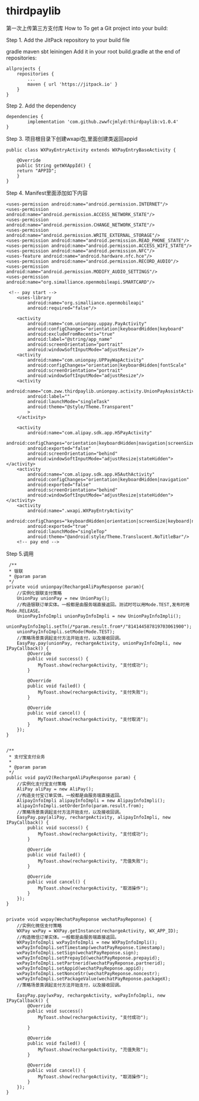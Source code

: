 
# thirdpaylib
第一次上传第三方支付库
How to
To get a Git project into your build:

Step 1. Add the JitPack repository to your build file

gradle
maven
sbt
leiningen
Add it in your root build.gradle at the end of repositories:

	allprojects {
		repositories {
			...
			maven { url 'https://jitpack.io' }
		}
	}
Step 2. Add the dependency

	dependencies {
	        implementation 'com.github.zwwfcjmlyd:thirdpaylib:v1.0.4'
	}
  
 Step 3. 项目根目录下创建wxapi包,里面创建类返回appid
 
	public class WXPayEntryActivity extends WXPayEntryBaseActivity {

	    @Override
	    public String getWXAppId() {
		return "APPID";
	    }
	}
  
  
 Step 4. Manifest里面添加如下内容
 
    <uses-permission android:name="android.permission.INTERNET"/>
    <uses-permission android:name="android.permission.ACCESS_NETWORK_STATE"/>
    <uses-permission android:name="android.permission.CHANGE_NETWORK_STATE"/>
    <uses-permission android:name="android.permission.WRITE_EXTERNAL_STORAGE"/>
    <uses-permission android:name="android.permission.READ_PHONE_STATE"/>
    <uses-permission android:name="android.permission.ACCESS_WIFI_STATE"/>
    <uses-permission android:name="android.permission.NFC"/>
    <uses-feature android:name="android.hardware.nfc.hce"/>
    <uses-permission android:name="android.permission.RECORD_AUDIO"/>
    <uses-permission android:name="android.permission.MODIFY_AUDIO_SETTINGS"/>
    <uses-permission android:name="org.simalliance.openmobileapi.SMARTCARD"/>
 
 	 <!-- pay start -->
        <uses-library
            android:name="org.simalliance.openmobileapi"
            android:required="false"/>

        <activity
            android:name="com.unionpay.uppay.PayActivity"
            android:configChanges="orientation|keyboardHidden|keyboard"
            android:excludeFromRecents="true"
            android:label="@string/app_name"
            android:screenOrientation="portrait"
            android:windowSoftInputMode="adjustResize"/>
        <activity
            android:name="com.unionpay.UPPayWapActivity"
            android:configChanges="orientation|keyboardHidden|fontScale"
            android:screenOrientation="portrait"
            android:windowSoftInputMode="adjustResize"/>
        <activity
            android:name="com.zww.thirdpaylib.unionpay.activity.UnionPayAssistActivity"
            android:label=""
            android:launchMode="singleTask"
            android:theme="@style/Theme.Transparent"
            >
        </activity>

        <activity
            android:name="com.alipay.sdk.app.H5PayActivity"
            android:configChanges="orientation|keyboardHidden|navigation|screenSize"
            android:exported="false"
            android:screenOrientation="behind"
            android:windowSoftInputMode="adjustResize|stateHidden"></activity>
        <activity
            android:name="com.alipay.sdk.app.H5AuthActivity"
            android:configChanges="orientation|keyboardHidden|navigation"
            android:exported="false"
            android:screenOrientation="behind"
            android:windowSoftInputMode="adjustResize|stateHidden"></activity>
        <activity
            android:name=".wxapi.WXPayEntryActivity"
            android:configChanges="keyboardHidden|orientation|screenSize|keyboard|navigation"
            android:exported="true"
            android:launchMode="singleTop"
            android:theme="@android:style/Theme.Translucent.NoTitleBar"/>
        <!-- pay end -->

 Step 5.调用
 
 

	 /**
     * 银联
     * @param param
     */
    private void unionpay(RechargeAliPayResponse param){
        //实例化银联支付策略
        UnionPay unionPay = new UnionPay();
        //构造银联订单实体。一般都是由服务端直接返回。测试时可以用Mode.TEST,发布时用Mode.RELEASE。
        UnionPayInfoImpli unionPayInfoImpli = new UnionPayInfoImpli();
        unionPayInfoImpli.setTn(/*param.result.from*/"814144587819703061900");
        unionPayInfoImpli.setMode(Mode.TEST);
        //策略场景类调起支付方法开始支付，以及接收回调。
        EasyPay.pay(unionPay, rechargeActivity, unionPayInfoImpli, new IPayCallback() {
            @Override
            public void success() {
                MyToast.show(rechargeActivity, "支付成功");
            }

            @Override
            public void failed() {
                MyToast.show(rechargeActivity, "支付失败");
            }

            @Override
            public void cancel() {
                MyToast.show(rechargeActivity, "支付取消");
            }
        });
    }


    /**
     * 支付宝支付业务
     *
     * @param param
     */
    public void payV2(RechargeAliPayResponse param) {
        //实例化支付宝支付策略
        AliPay aliPay = new AliPay();
        //构造支付宝订单实体。一般都是由服务端直接返回。
        AlipayInfoImpli alipayInfoImpli = new AlipayInfoImpli();
        alipayInfoImpli.setOrderInfo(param.result.from);
        //策略场景类调起支付方法开始支付，以及接收回调。
        EasyPay.pay(aliPay, rechargeActivity, alipayInfoImpli, new IPayCallback() {
            public void success() {
                MyToast.show(rechargeActivity, "支付成功");
            }

            @Override
            public void failed() {
                MyToast.show(rechargeActivity, "充值失败");
            }

            @Override
            public void cancel() {
                MyToast.show(rechargeActivity, "取消操作");
            }
        });
    }


    private void wxpay(WechatPayReponse wechatPayReponse) {
        //实例化微信支付策略
        WXPay wxPay = WXPay.getInstance(rechargeActivity, WX_APP_ID);
        //构造微信订单实体。一般都是由服务端直接返回。
        WXPayInfoImpli wxPayInfoImpli = new WXPayInfoImpli();
        wxPayInfoImpli.setTimestamp(wechatPayReponse.timestamp);
        wxPayInfoImpli.setSign(wechatPayReponse.sign);
        wxPayInfoImpli.setPrepayId(wechatPayReponse.prepayid);
        wxPayInfoImpli.setPartnerid(wechatPayReponse.partnerid);
        wxPayInfoImpli.setAppid(wechatPayReponse.appid);
        wxPayInfoImpli.setNonceStr(wechatPayReponse.noncestr);
        wxPayInfoImpli.setPackageValue(wechatPayReponse.packageX);
        //策略场景类调起支付方法开始支付，以及接收回调。

        EasyPay.pay(wxPay, rechargeActivity, wxPayInfoImpli, new IPayCallback() {
            @Override
            public void success() 
                MyToast.show(rechargeActivity, "支付成功");

            }

            @Override
            public void failed() {
                MyToast.show(rechargeActivity, "充值失败");
            }

            @Override
            public void cancel() {
                MyToast.show(rechargeActivity, "取消操作");
            }
        });
    }
